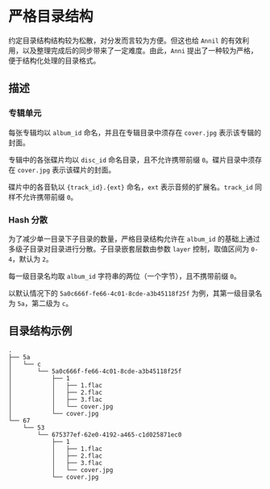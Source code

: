 # 严格目录结构

约定目录结构结构较为松散，对分发而言较为方便。但这也给 `Annil` 的有效利用，以及整理完成后的同步带来了一定难度。由此，`Anni` 提出了一种较为严格，便于结构化处理的目录格式。

## 描述

### 专辑单元

每张专辑均以 `album_id` 命名，并且在专辑目录中须存在 `cover.jpg` 表示该专辑的封面。

专辑中的各张碟片均以 `disc_id` 命名目录，且不允许携带前缀 `0`。碟片目录中须存在 `cover.jpg` 表示该碟片的封面。

碟片中的各音轨以 `{track_id}.{ext}` 命名，`ext` 表示音频的扩展名。`track_id` 同样不允许携带前缀 `0`。

### Hash 分散

为了减少单一目录下子目录的数量，严格目录结构允许在 `album_id` 的基础上通过多级子目录对目录进行分散。子目录嵌套层数由参数 `layer` 控制，取值区间为 `0-4`，默认为 `2`。

每一级目录名均取 `album_id` 字符串的两位（一个字节），且不携带前缀 `0`。

以默认情况下的 `5a0c666f-fe66-4c01-8cde-a3b45118f25f` 为例，其第一级目录名为 `5a`，第二级为 `c`。

## 目录结构示例

```text
.
├── 5a
│   └── c
│       └── 5a0c666f-fe66-4c01-8cde-a3b45118f25f
│           ├── 1
│           │   ├── 1.flac
│           │   ├── 2.flac
│           │   ├── 3.flac
│           │   └── cover.jpg
│           └── cover.jpg
└── 67
    └── 53
        └── 675377ef-62e0-4192-a465-c1d025871ec0
            ├── 1
            │   ├── 1.flac
            │   ├── 2.flac
            │   ├── 3.flac
            │   └── cover.jpg
            └── cover.jpg
```
